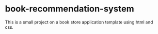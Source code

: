 # book-recommendation-system
This is a small project on a book store application template using html and css.
